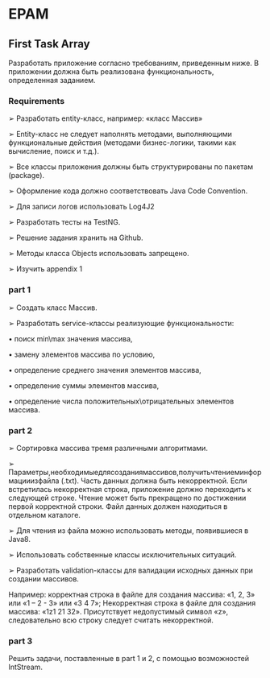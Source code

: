 # EPAM
## First Task Array
Разработать приложение согласно требованиям, приведенным ниже. В приложении должна быть реализована функциональность, определенная заданием.
### Requirements
➢ Разработать entity-класс, например: «класс Массив»

➢ Entity-класс не следует наполнять методами, выполняющими функциональные действия
(методами бизнес-логики, такими как вычисление, поиск и т.д.).

➢ Все классы приложения должны быть структурированы по пакетам (package).

➢ Оформление кода должно соответствовать Java Code Convention.

➢ Для записи логов использовать Log4J2

➢ Разработать тесты на TestNG.

➢ Решение задания хранить на Github.

➢ Методы класса Objects использовать запрещено.

➢ Изучить appendix 1
### part 1
➢ Создать класс Массив.

➢ Разработать service-классы реализующие функциональности:

  • поиск min\max значения массива,
  
  • замену элементов массива по условию,
  
  • определение среднего значения элементов массива,
  
  • определение суммы элементов массива,
  
  • определение числа положительных\отрицательных элементов массива.
### part 2
➢ Сортировка массива тремя различными алгоритмами.

➢ Параметры,необходимыедлясозданиямассивов,получитьчтениеминформацииизфайла
(.txt). Часть данных должна быть некорректной. Если встретилась некорректная строка, приложение должно переходить к следующей строке. Чтение может быть прекращено по достижении первой корректной строки. Файл данных должен находиться в отдельном каталоге.

➢ Для чтения из файла можно использовать методы, появившиеся в Java8.

➢ Использовать собственные классы исключительных ситуаций.

➢ Разработать validation-классы для валидации исходных данных при создании массивов.

Например: корректная строка в файле для создания массива: «1, 2, 3» или «1 – 2 - 3» или «3 4 7»; Некорректная строка в файле для создания массива: «1z1 21 32». Присутствует недопустимый символ «z», следовательно всю строку следует считать некорректной.
### part 3
Решить задачи, поставленные в part 1 и 2, с помощью возможностей IntStream.
